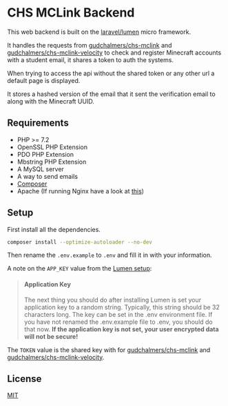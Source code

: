 # CHS MCLink Backend

This web backend is built on the [laravel/lumen][1] micro framework.

It handles the requests from [gudchalmers/chs-mclink][2] and [gudchalmers/chs-mclink-velocity][3] to check and register Minecraft accounts with a student email, it shares a token to auth the systems.

When trying to access the api without the shared token or any other url a default page is displayed.

It stores a hashed version of the email that it sent the verification email to along with the Minecraft UUID.

## Requirements

- PHP >= 7.2
- OpenSSL PHP Extension
- PDO PHP Extension
- Mbstring PHP Extension
- A MySQL server
- A way to send emails
- [Composer][4]
- Apache (If running Nginx have a look at [this][5])

## Setup

First install all the dependencies.
```sh
composer install --optimize-autoloader --no-dev
```

Then rename the `.env.example` to `.env` and fill it in with your information.

A note on the `APP_KEY` value from the [Lumen setup][6]:
> #### Application Key
> The next thing you should do after installing Lumen is set your application key to a random string.
> Typically, this string should be 32 characters long.
> The key can be set in the .env environment file.
> If you have not renamed the .env.example file to .env, you should do that now.
> **If the application key is not set, your user encrypted data will not be secure!**

The `TOKEN` value is the shared key with for [gudchalmers/chs-mclink][2] and [gudchalmers/chs-mclink-velocity][3].

## License

[MIT][7]

[1]: https://lumen.laravel.com/
[2]: https://github.com/gudchalmers/chs-mclink
[3]: https://github.com/gudchalmers/chs-mclink-velocity
[4]: https://getcomposer.org/
[5]: https://laravel.com/docs/7.x/deployment#nginx
[6]: https://lumen.laravel.com/docs/7.x#installation
[7]: https://choosealicense.com/licenses/mit/
